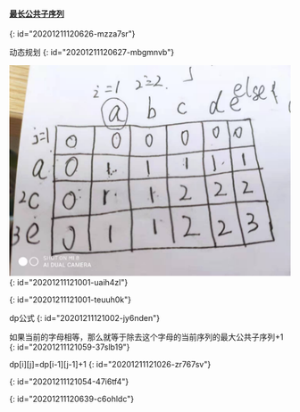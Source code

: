 #### [最长公共子序列](https://leetcode-cn.com/problems/longest-common-subsequence/)
{: id="20201211120626-mzza7sr"}

动态规划
{: id="20201211120627-mbgmnvb"}

![最长公共子序列.jpg](assets/20201211121008-su0n8pa-最长公共子序列.jpg)
{: id="20201211121001-uaih4zl"}

{: id="20201211121001-teuuh0k"}

dp公式
{: id="20201211121002-jy6nden"}

如果当前的字母相等，那么就等于除去这个字母的当前序列的最大公共子序列+1
{: id="20201211121059-37slb19"}

dp[i][j]=dp[i-1][j-1]+1
{: id="20201211121026-zr767sv"}

{: id="20201211121054-47i6tf4"}

{: id="20201211120639-c6ohldc"}
